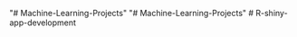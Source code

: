 "# Machine-Learning-Projects" 
"# Machine-Learning-Projects" 
#   R - s h i n y - a p p - d e v e l o p m e n t  
 